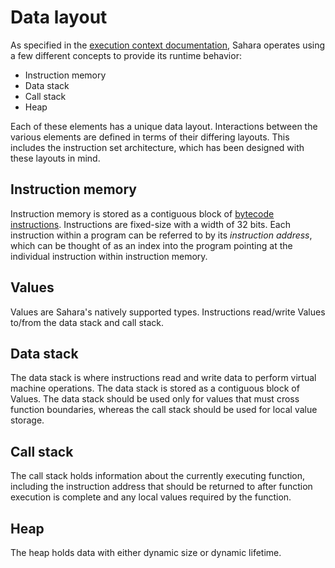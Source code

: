 # Data layout

As specified in the [execution context documentation](./execution-context.md), Sahara operates using a few different
concepts to provide its runtime behavior:

* Instruction memory
* Data stack
* Call stack
* Heap

Each of these elements has a unique data layout. Interactions between the various elements are defined in terms of their
differing layouts. This includes the instruction set architecture, which has been designed with these layouts in mind.

## Instruction memory

Instruction memory is stored as a contiguous block of [bytecode instructions](./bytecode.md). Instructions are
fixed-size with a width of 32 bits. Each instruction within a program can be referred to by its _instruction address_,
which can be thought of as an index into the program pointing at the individual instruction within instruction memory.

## Values

Values are Sahara's natively supported types. Instructions read/write Values to/from the data stack and call stack.

## Data stack

The data stack is where instructions read and write data to perform virtual machine operations. The data stack is stored
as a contiguous block of Values. The data stack should be used only for values that must cross function boundaries,
whereas the call stack should be used for local value storage.

## Call stack

The call stack holds information about the currently executing function, including the instruction address that should
be returned to after function execution is complete and any local values required by the function.

## Heap

The heap holds data with either dynamic size or dynamic lifetime.